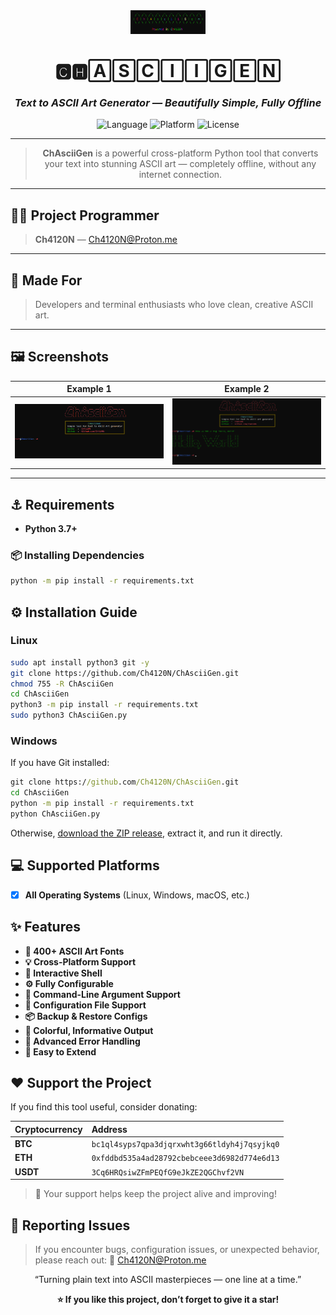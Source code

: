 <!-- <div align="center">
    <img src="./images/logo.png" alt="ChAsciiGen Logo"/>
    <h1>ChAsciiGen</h1>
    <img alt="Language" src="https://img.shields.io/badge/Language-Python%203.9+-blue?style=for-the-badge">
    <img alt="Supported Platform" src="https://img.shields.io/badge/Platform-All-red?style=for-the-badge">
    <img alt="License" src="https://img.shields.io/badge/Licence-MIT-orange?style=for-the-badge">
    <p><code>ChAsciiGen</code> is a powerful Python 3–based tool built to be fully cross-platform, allowing you to convert your text into beautiful ASCII art on any operating system — completely offline, with no internet required.</p>

</div>

## Project Programmer

> Ch4120N - Ch4120N@Proton.me

## Made For

> developers and terminal enthusiasts who love clean and creative ASCII art

## 👀 Screenshot
<div align="center">
    <table>
        <tr>
            <img src="./images/screenshot1.png" alt="screenshot1"/>
        </tr>
        <tr>
            <img src="./images/screenshot2.png" alt="screenshot2"/>
        </tr>
    </table>
</div>



## ⚓ Requires
> Python3.7+

### Installing Requirement Packages
> python -m pip install -r requirements.txt

## ⚙️ Installation

### For Linux

```bash
sudo apt install python3 git -y
git clone https://github.com/Ch4120N/ChAsciiGen.git
chmod 755 -R ChAsciiGen
cd ChAsciiGen
python3 -m pip install -r requirements.txt
sudo python3 ChAsciiGen.py
```

### For Windows

If you have Git on your computer, you can use this installation guide:

```bash
git clone https://github.com/Ch4120N/ChAsciiGen.git
cd ChAsciiGen
python -m pip install -r requirements.txt
python ChAsciiGen.py
```

Otherwise, you can download the zip file from this [link](https://github.com/Ch4120N/ChAsciiGen/releases), extract it, and use it.

## Supported Operating Systems

- [x] Support All Operating Systems

## ✨ Features

- 400+ ASCII Art fonts
- Cross-Platform Support
- Interactive Shell
- Configurable
- Command Line Argument Support
- Support Config File
- Backup & Restore Config File
- Colorful & Informative Output
- Advanced Error Handling
- Easy Extensibility

## ❤️ Donation

- **BTC**: `bc1ql4syps7qpa3djqrxwht3g66tldyh4j7qsyjkq0`
- **ETH**: `0xfddbd535a4ad28792cbebceee3d6982d774e6d13`
- **USDT**: `3Cq6HRQsiwZFmPEQfG9eJkZE2QGChvf2VN`
    > Support the creator: donations are appreciated!

## 🚨 Reporting Issues

If you are facing a configuration issue or something is not working as you expected to be, please use the **Ch4120N@Proton.me** -->

<div align="center">

<img src="./images/logo.png" alt="ChAsciiGen Logo" width="120"/>

# 🅲🅷🄰🅂🄲🄸🄸🄶🄴🄽  
### _Text to ASCII Art Generator — Beautifully Simple, Fully Offline_

![Language](https://img.shields.io/badge/Language-Python%203.9+-blue?style=for-the-badge)
![Platform](https://img.shields.io/badge/Platform-All-red?style=for-the-badge)
![License](https://img.shields.io/badge/License-MIT-orange?style=for-the-badge)

---

> **ChAsciiGen** is a powerful cross-platform Python tool that converts your text into stunning ASCII art — completely offline, without any internet connection.

</div>

---

## 👨‍💻 Project Programmer
> **Ch4120N** — [Ch4120N@Proton.me](mailto:Ch4120N@Proton.me)

---

## 🧠 Made For
> Developers and terminal enthusiasts who love clean, creative ASCII art.

---

## 🖼️ Screenshots

<div align="center">

| Example 1 | Example 2 |
|:----------:|:----------:|
| <img src="./images/screenshot1.png" alt="screenshot1" width="400"/> | <img src="./images/screenshot2.png" alt="screenshot2" width="400"/> |

</div>

---

## ⚓ Requirements
- **Python 3.7+**

### 📦 Installing Dependencies
```bash
python -m pip install -r requirements.txt
```

## ⚙️ Installation Guide
### Linux
```bash
sudo apt install python3 git -y
git clone https://github.com/Ch4120N/ChAsciiGen.git
chmod 755 -R ChAsciiGen
cd ChAsciiGen
python3 -m pip install -r requirements.txt
sudo python3 ChAsciiGen.py
```

### Windows
If you have Git installed:
```cmd
git clone https://github.com/Ch4120N/ChAsciiGen.git
cd ChAsciiGen
python -m pip install -r requirements.txt
python ChAsciiGen.py
```
Otherwise, [download the ZIP release](https://github.com/Ch4120N/ChAsciiGen/releases), extract it, and run it directly.

## 💻 Supported Platforms
- [X] **All Operating Systems** (Linux, Windows, macOS, etc.)

## ✨ Features
- **🧩 400+ ASCII Art Fonts**
- **💡 Cross-Platform Support**
- **💬 Interactive Shell**
- **⚙️ Fully Configurable**
- **🧠 Command-Line Argument Support**
- **📝 Configuration File Support**
- **📦 Backup & Restore Configs**
- **🌈 Colorful, Informative Output**
- **🚀 Advanced Error Handling**
- **🔧 Easy to Extend**

## ❤️ Support the Project
If you find this tool useful, consider donating:

| Cryptocurrency | Address                                      |
| :------------- | :------------------------------------------- |
| **BTC**        | `bc1ql4syps7qpa3djqrxwht3g66tldyh4j7qsyjkq0` |
| **ETH**        | `0xfddbd535a4ad28792cbebceee3d6982d774e6d13` |
| **USDT**       | `3Cq6HRQsiwZFmPEQfG9eJkZE2QGChvf2VN`         |
> 💖 Your support helps keep the project alive and improving!

## 🚨 Reporting Issues
> If you encounter bugs, configuration issues, or unexpected behavior, please reach out: 
📩 Ch4120N@Proton.me

<div align="center">

“Turning plain text into ASCII masterpieces — one line at a time.”

**⭐ If you like this project, don’t forget to give it a star!**

</div> 